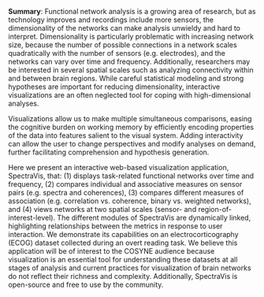 **Summary**: Functional network analysis is a growing area of research, but as technology improves and recordings include more sensors, the dimensionality of the networks can make analysis unwieldy and hard to interpret. Dimensionality is particularly problematic with increasing network size, because the number of possible connections in a network scales quadratically with the number of sensors (e.g. electrodes), and the networks can vary over time and frequency. Additionally, researchers may be interested in several spatial scales such as analyzing connectivity within and between brain regions. While careful statistical modeling and strong hypotheses are important for reducing dimensionality, interactive visualizations are an often neglected tool for coping with high-dimensional analyses.

Visualizations allow us to make multiple simultaneous comparisons, easing the cognitive burden on working memory by efficiently encoding properties of the data into features salient to the visual system. Adding interactivity can allow the user to change perspectives and modify analyses on demand, further facilitating comprehension and hypothesis generation.

Here we present an interactive web-based visualization application, SpectraVis, that: (1) displays task-related functional networks over time and frequency, (2) compares individual and associative measures on sensor pairs (e.g. spectra and coherences), (3) compares different measures of association (e.g. correlation vs. coherence, binary vs. weighted networks), and (4) views networks at two spatial scales (sensor- and region-of-interest-level). The different modules of SpectraVis are dynamically linked, highlighting relationships between the metrics in response to user interaction. We demonstrate its capabilities on an electrocorticography (ECOG) dataset collected during an overt reading task. We believe this application will be of interest to the COSYNE audience because visualization is an essential tool for understanding these datasets at all stages of analysis and current practices for visualization of brain networks do not reflect their richness and complexity. Additionally, SpectraVis is open-source and free to use by the community.
